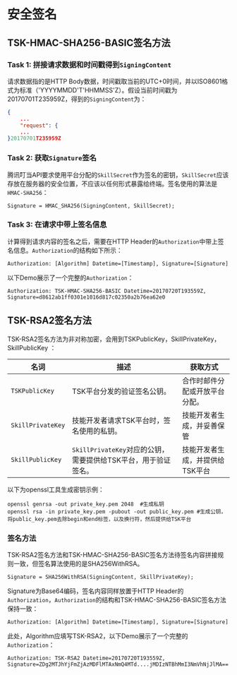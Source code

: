 # 安全签名

## TSK-HMAC-SHA256-BASIC签名方法

### Task 1: 拼接请求数据和时间戳得到`SigningContent`
请求数据指的是HTTP Body数据，时间戳取当前的UTC+0时间，并以ISO8601格式为标准（'YYYYMMDD'T'HHMMSS'Z）。假设当前时间戳为20170701T235959Z，得到的`SigningContent`为：
```json
{
    ...
    "request": {
    ...
}20170701T235959Z
```

### Task 2: 获取`Signature`签名
腾讯叮当API要求使用平台分配的`SkillSecret`作为签名的密钥，`SkillSecret`应该存放在服务器的安全位置，不应该以任何形式暴露给终端。签名使用的算法是`HMAC-SHA256`：

```
Signature = HMAC_SHA256(SigningContent, SkillSecret);
```

### Task 3: 在请求中带上签名信息
计算得到请求内容的签名之后，需要在HTTP Header的`Authorization`中带上签名信息。`Authorization`的结构如下所示：

```http
Authorization: [Algorithm] Datetime=[Timestamp], Signature=[Signature]
```

以下Demo展示了一个完整的`Authorization`：
```http
Authorization: TSK-HMAC-SHA256-BASIC Datetime=20170720T193559Z, Signature=d8612ab1ff0301e1016d817c02350a2b76ea62e0
```



## TSK-RSA2签名方法

TSK-RSA2签名方法为非对称加密，会用到TSKPublicKey，SkillPrivateKey， SkillPublicKey ：


| 名词            | 描述                   | 获取方式|
| --------------- | ---- | ---------------------- |
| `TSKPublicKey` | TSK平台分发的验证签名公钥。 | 合作时邮件分配或开放平台分配。 |
| `SkillPrivateKey`      | 技能开发者请求TSK平台时，签名使用的私钥。 | 技能开发者生成，并妥善保管 |
| `SkillPublicKey` | `SkillPrivateKey`对应的公钥，需要提供给TSK平台，用于验证签名。 | 技能开发者生成，并提供给TSK平台 |

以下为openssl工具生成密钥示例：

```
openssl genrsa -out private_key.pem 2048  #生成私钥
openssl rsa -in private_key.pem -pubout -out public_key.pem #生成公钥，将public_key.pem去除begin和end标签，以及换行符，然后提供给TSK平台
```

### 签名方法

TSK-RSA2签名方法和TSK-HMAC-SHA256-BASIC签名方法待签名内容拼接规则一致，但签名算法使用的是SHA256WithRSA。

```
Signature = SHA256WithRSA(SigningContent, SkillPrivateKey);
```

Signature为Base64编码，签名内容同样放置于HTTP Header的`Authorization`，`Authorization`的结构和TSK-HMAC-SHA256-BASIC签名方法保持一致：

```http
Authorization: [Algorithm] Datetime=[Timestamp], Signature=[Signature]
```
此处，Algorithm应填写TSK-RSA2，以下Demo展示了一个完整的`Authorization`：
```http
Authorization: TSK-RSA2 Datetime=20170720T193559Z, Signature=ZDg2MTJhYjFmZjAzMDFlMTAxNmQ4MTd....jMDIzNTBhMmI3NmVhNjJlMA==
```


